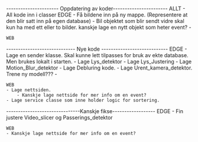 


---------------------- Oppdatering av koder-----------------------
    ALLT
    - All kode inn i classer
    EDGE
    - Få bildene inn på ny mappe. (Representere at den blir satt inn på egen database)
    - Bil objektet som blir sendt vidre skal kun ha med ett eller to bilder. kanskje lage en nytt objekt som heter event?
    -
    
    WEB


----------------------------- Nye kode ----------------------------
    EDGE
    - Lage en sender klasse. Skal kunne lett tilpasses for bruk av ekte database. Men brukes lokalt i starten. 
    - Lage Lys_detektor
    - Lage Lys_Justering 
    - Lage Motion_Blur_detektor
    - Lage Debluring kode. 
    - Lage Urent_kamera_detektor. Trene ny modell???
    -


    WEB
    - Lage nettsiden.
        - Kanskje lage nettside for mer info om en event? 
    - Lage service classe som inne holder logic for sortering. 



-------------------------------Kanskje fikse------------------
    EDGE
    - Fin justere Video_slicer og Passerings_detektor

    WEB
    - Kanskje lage nettside for mer info om en event? 

